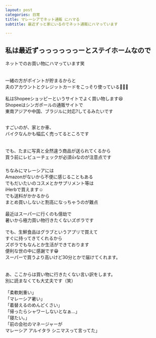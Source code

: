 ```yaml
---
layout: post
categories: 日常
title: マレーシアでネット通販 にハマる
subtitle: 最近ずっと家にいるのでネット通販にハマっています

---
```

## 私は最近ずっっっっっっーとステイホームなので<br>
ネットでのお買い物にハマっています笑<br>
<br><br>
一緒の方がポイントが貯まるからと<br>
夫のアカウントとクレジットカードをこっそり使っている🤭🤭🤭<br>
<br>
私はShopeeショッピーというサイトでよく買い物します😆<br>
Shopeeはシンガポールの通販サイトで<br>
東南アジアや中国、ブラジルに対応?してるみたいです<br>

<br>
すごいのが、家とか車、<br>
バイクなんかも幅広く売ってるところです<br>
<br>
<br>
でも、たまに写真と全然違う商品が送られてくるから<br>
買う前にレビューチェックが必須👍なのが注意点です<br>
<br>
ちなみにマレーシアには<br>
Amazonがないから不便に感じることもある<br>
でもだいたいのコスメとかサプリメント等は<br>
iHerbで買えます☺️<br>
でも送料がかかるから<br>
まとめ買いしないと割高になっちゃうのが難点<br>
<br>
最近はスーパーに行くのも億劫で<br>
暑いから極力買い物行きたくないズボラです<br>
<br>
でも、生鮮食品はグラブというアプリで買えて<br>
すぐに持ってきてくれるから<br>
ズボラでもなんとか生活ができております<br>
便利な世の中に感謝です😁<br>
スーパーで買うより高いけど30分とかで届けてくれます。<br>
<br>
<br>
あ、ここからは買い物に行きたくない言い訳をします。<br>
別に読まなくても大丈夫です（笑）<br>
<br>
「柔軟剤重い」<br>
「マレーシア暑い」<br>
「着替えるのめんどくさい」<br>
「帰ったらシャワーしないとなぁ…」<br>
「寝たい。」<br>
「前の会社のマネージャーが<br>
マレーシア アルイタラ シニマスって言ってた」<br>
<br>
<br>
<br>